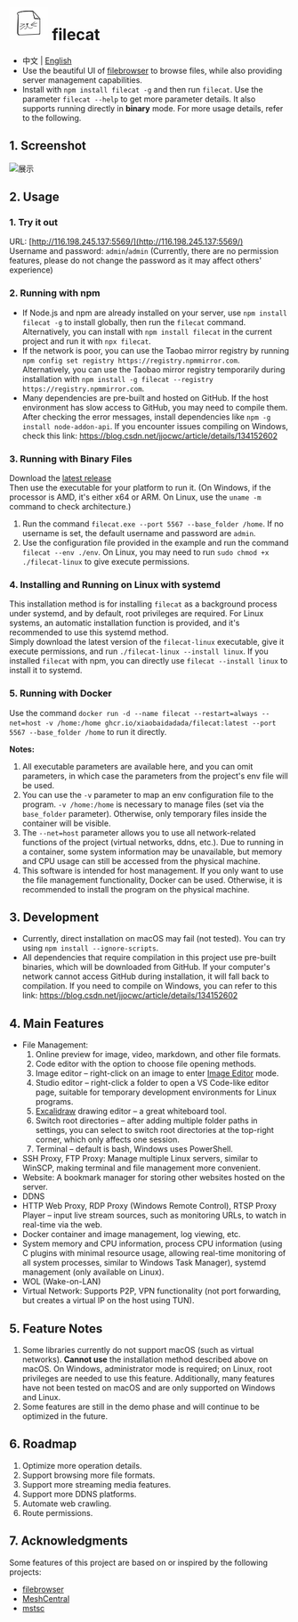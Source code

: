 # ![](./src/web/meta/resources/img/logo-70.png) filecat

- 中文 | [English](./doc/EN_README.md)
- Use the beautiful UI of [filebrowser](https://github.com/filebrowser/filebrowser) to browse files, while also providing server management capabilities.
- Install with `npm install filecat -g` and then run `filecat`. Use the parameter `filecat --help` to get more parameter details. It also supports running directly in **binary** mode. For more usage details, refer to the following.

## 1. Screenshot
![展示](https://github.com/user-attachments/assets/c763018e-c420-491f-92b4-e8b12149b7cd)

## 2. Usage
### 1. Try it out
URL: [http://116.198.245.137:5569/](http://116.198.245.137:5569/)  
Username and password: `admin`/`admin` (Currently, there are no permission features, please do not change the password as it may affect others' experience)

### 2. Running with npm
- If Node.js and npm are already installed on your server, use `npm install filecat -g` to install globally, then run the `filecat` command. Alternatively, you can install with `npm install filecat` in the current project and run it with `npx filecat`.
- If the network is poor, you can use the Taobao mirror registry by running `npm config set registry https://registry.npmmirror.com`. Alternatively, you can use the Taobao mirror registry temporarily during installation with `npm install -g filecat --registry https://registry.npmmirror.com`.
- Many dependencies are pre-built and hosted on GitHub. If the host environment has slow access to GitHub, you may need to compile them. After checking the error messages, install dependencies like `npm -g install node-addon-api`. If you encounter issues compiling on Windows, check this link: https://blog.csdn.net/jjocwc/article/details/134152602

### 3. Running with Binary Files
Download the [latest release](https://github.com/xiaobaidadada/filecat/releases)  
Then use the executable for your platform to run it. (On Windows, if the processor is AMD, it's either x64 or ARM. On Linux, use the `uname -m` command to check architecture.)
1. Run the command `filecat.exe --port 5567 --base_folder /home`. If no username is set, the default username and password are `admin`.
2. Use the configuration file provided in the example and run the command `filecat --env ./env`. On Linux, you may need to run `sudo chmod +x ./filecat-linux` to give execute permissions.

### 4. Installing and Running on Linux with systemd
This installation method is for installing `filecat` as a background process under systemd, and by default, root privileges are required. For Linux systems, an automatic installation function is provided, and it's recommended to use this systemd method.  
Simply download the latest version of the `filecat-linux` executable, give it execute permissions, and run `./filecat-linux --install linux`. If you installed `filecat` with npm, you can directly use `filecat --install linux` to install it to systemd.

### 5. Running with Docker
Use the command `docker run -d --name filecat --restart=always --net=host -v /home:/home ghcr.io/xiaobaidadada/filecat:latest --port 5567 --base_folder /home` to run it directly.

**Notes:**
1. All executable parameters are available here, and you can omit parameters, in which case the parameters from the project's env file will be used.
2. You can use the `-v` parameter to map an env configuration file to the program. `-v /home:/home` is necessary to manage files (set via the `base_folder` parameter). Otherwise, only temporary files inside the container will be visible.
3. The `--net=host` parameter allows you to use all network-related functions of the project (virtual networks, ddns, etc.). Due to running in a container, some system information may be unavailable, but memory and CPU usage can still be accessed from the physical machine.
4. This software is intended for host management. If you only want to use the file management functionality, Docker can be used. Otherwise, it is recommended to install the program on the physical machine.

## 3. Development
- Currently, direct installation on macOS may fail (not tested). You can try using `npm install --ignore-scripts`.
- All dependencies that require compilation in this project use pre-built binaries, which will be downloaded from GitHub. If your computer's network cannot access GitHub during installation, it will fall back to compilation. If you need to compile on Windows, you can refer to this link: https://blog.csdn.net/jjocwc/article/details/134152602

## 4. Main Features
- File Management:
    1. Online preview for image, video, markdown, and other file formats.
    2. Code editor with the option to choose file opening methods.
    3. Image editor – right-click on an image to enter [Image Editor](https://github.com/scaleflex/filerobot-image-editor) mode.
    4. Studio editor – right-click a folder to open a VS Code-like editor page, suitable for temporary development environments for Linux programs.
    5. [Excalidraw](https://github.com/excalidraw/excalidraw) drawing editor – a great whiteboard tool.
    6. Switch root directories – after adding multiple folder paths in settings, you can select to switch root directories at the top-right corner, which only affects one session.
    7. Terminal – default is bash, Windows uses PowerShell.
- SSH Proxy, FTP Proxy: Manage multiple Linux servers, similar to WinSCP, making terminal and file management more convenient.
- Website: A bookmark manager for storing other websites hosted on the server.
- DDNS
- HTTP Web Proxy, RDP Proxy (Windows Remote Control), RTSP Proxy Player – input live stream sources, such as monitoring URLs, to watch in real-time via the web.
- Docker container and image management, log viewing, etc.
- System memory and CPU information, process CPU information (using C plugins with minimal resource usage, allowing real-time monitoring of all system processes, similar to Windows Task Manager), systemd management (only available on Linux).
- WOL (Wake-on-LAN)
- Virtual Network: Supports P2P, VPN functionality (not port forwarding, but creates a virtual IP on the host using TUN).

## 5. Feature Notes
1. Some libraries currently do not support macOS (such as virtual networks). **Cannot use** the installation method described above on macOS. On Windows, administrator mode is required; on Linux, root privileges are needed to use this feature. Additionally, many features have not been tested on macOS and are only supported on Windows and Linux.
2. Some features are still in the demo phase and will continue to be optimized in the future.

## 6. Roadmap
1. Optimize more operation details.
2. Support browsing more file formats.
3. Support more streaming media features.
4. Support more DDNS platforms.
5. Automate web crawling.
6. Route permissions.

## 7. Acknowledgments
Some features of this project are based on or inspired by the following projects:
- [filebrowser](https://github.com/filebrowser/filebrowser)
- [MeshCentral](https://github.com/Ylianst/MeshCentral)
- [mstsc](https://github.com/citronneur/mstsc.js)
